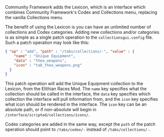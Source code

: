 Community Framework adds the Lexicon, which is an interface which combines Community Framework's Codex and Collections menu, replacing the vanilla Collections menu.

The benefit of using the Lexicon is you can have an unlimited number of collections and Codex categories. Adding new collections and/or categories is as simple as a single patch operation to the `collectionsgui.config` file. Such a patch operation may look like this:

```json
{ "op" : "add", "path" : "/tabs/collections/-", "value" : {
    "name" : "Unique Equipment",
    "data" : "thea_weapons",
    "icon" : "tab_thea_weapons.png"
  }
}
```

This patch operation will add the Unique Equipment collection to the Lexicon, from the Elithian Races Mod. The `name` key specifies what the collection should be called in the interface, the `data` key specifies which collection the interface will pull information from, and the `icon` key specifies what icon should be rendered in the interface. The `icon` key can be an absolute path, or if non-absolute will begin in `/interface/scripted/collections/icons/`.

Codex categories are added in the same way, except the `path` of the patch operation should point to `/tabs/codex/-` instead of `/tabs/collections/-`.